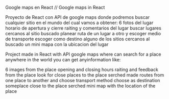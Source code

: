 Google maps en React // Google maps in React

Proyecto de React con API de google maps donde podremos buscar cualquier sitio en el mundo del cual vamos a obtener: 
6 fotos del lugar 
horario de apertura y cierre
raiting y comentarios del lugar
buscar lugares cercanos al sitio buscado
planear ruta de un lugar a otro y escoger medio de transporte
escoger como destino alguno de los sitios cercanos al buscado
un mini mapa con la ubicacion del lugar

Project made in React with API google maps where can search for a place anywhere in the world you can get anyinformation like:

6 images from the place
opening and closing hours
raiting and feedback from the place
look for close places to the place serched
made routes from one place to another and choose transport method
choose as destination someplace close to the place serched
mini map with the location of the place
